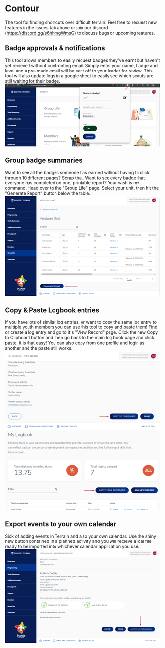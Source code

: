 # Contour
The tool for finding shortcuts over difficult terrain. Feel free to request new features in the issues tab above or join our discord (https://discord.gg/s6hhmgWmsG) to discuss bugs or upcoming features.

## Badge approvals & notifications
This tool allows members to easily request badges they've earnt but haven't yet recieved without confronting email. Simply enter your name, badge and level and a pre-made email will be sent off to your leader for review. This tool will also update logs in a google sheet to easily see which scouts are still waiting for their badge.
![](/badgeRequest.png)

## Group badge summaries
Want to see all the badges someone has earned without having to click through 10 different pages? Scrap that. Want to see every badge that everyone has completed on one, printable report? Your wish is my command.
Head over to the "Group Life" page. Select your unit, then hit the "Generate Report" button below the table. 
![](/GroupReport.png)
## Copy & Paste Logbook entries
If you have lots of similar log entries, or want to copy the same log entry to multiple youth members you can use this tool to copy and paste them! Find or create a log entry and go to it's "View Record" page. Click the new Copy to Clipboard button and then go back to the main log book page and click paste, it is that easy! You can also copy from one profile and login as another and the paste still works.
![](/ExportLog.png)
![](/ImportLog.png)

## Export events to your own calendar
Sick of adding events in Terrain and also your own calendar. Use the shiny new button contained in a planned activity and you will recieve a ical file ready to be imported into whichever calendar application you use.  
![](/ExportiCal.png)